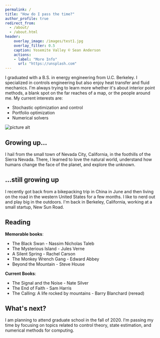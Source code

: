 ```yaml
---
permalink: /
title: "How do I pass the time?"
author_profile: true
redirect_from: 
  - /about/
  - /about.html
header:
    overlay_image: /images/test1.jpg
    overlay_filter: 0.5
    caption: Yosemite Valley © Sean Anderson
    actions:
    - label: "More Info"
      url: "https://unsplash.com"
---
```

I graduated with a B.S. in energy engineering from U.C. Berkeley. I specialized in controls engineering but also enjoy
heat transfer and fluid mechanics. I'm always trying to learn more whether it's about interior point methods,
a blank spot on the far reaches of a map, or the people around me. My current interests are:
* Stochastic optimization and control
* Portfolio optimization
* Numerical solvers

![picture alt](/images/wonder_valley.jpg)

Growing up...
------
I hail from the small town of Nevada City, California, in the foothills of the Sierra Nevada. There, I learned to love 
the natural world, understand how humans change the face of the planet, and explore the unknown. 

...still growing up
------
I recently got back from a bikepacking trip in China in June and then living on the road in the western United States 
for a few months. I like to nerd out and play big in the outdoors. I'm back in Berkeley, California, working at a small 
startup, New Sun Road.

Reading
------
__Memorable books__:
* The Black Swan - Nassim Nicholas Taleb
* The Mysterious Island - Jules Verne
* A Silent Spring - Rachel Carson
* The Monkey Wrench Gang - Edward Abbey
* Beyond the Mountain - Steve House

__Current Books__:
* The Signal and the Noise - Nate Silver
* The End of Faith - Sam Harris
* The Calling: A life rocked by mountains - Barry Blanchard (reread)

What's next?
------
I am planning to attend graduate school in the fall of 2020. I'm passing my time by focusing on topics related to 
control theory, state estimation, and numerical methods for computing.